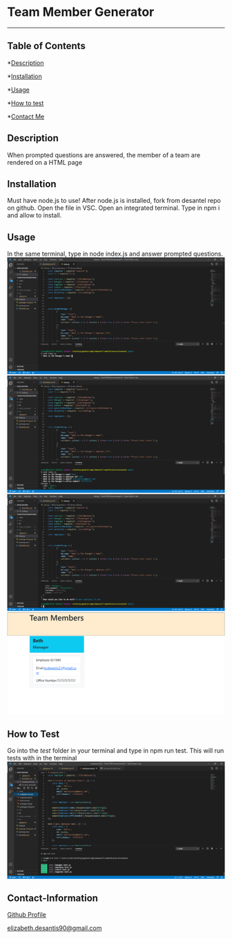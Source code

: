 # Team Member Generator

----

## Table of Contents

*[Description](#description)

*[Installation](#installation)

*[Usage](#usage)

*[How to test](#test)

*[Contact Me](#Contact-Information)
  
## Description
When prompted questions are answered, the member of a team are rendered on a HTML page
  
## Installation
Must have node.js to use!  After node.js is installed, fork from desantel repo on github.  Open the file in VSC.  Open an integrated terminal.  Type in npm i and allow to install.  
  
## Usage
In the same terminal, type in node index.js and answer prompted questions.
![First](./src/node.png)
![Second](./src/step2.png)
![Third](./src/step3.png)
![Final](./src/result.png)
  
## How to Test
Go into the _test_ folder in your terminal and type in npm run test.  This will run tests with in the terminal
![Testing](./src/test.png)
  
## Contact-Information
[Github Profile](https://github.com/desantel)

elizabeth.desantis90@gmail.com
